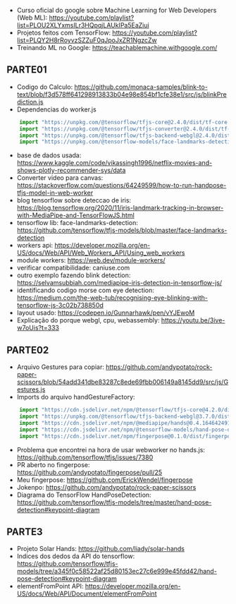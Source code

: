 - Curso oficial do google sobre Machine Learning for Web Developers (Web ML): https://youtube.com/playlist?list=PLOU2XLYxmsILr3HQpqjLAUkIPa5EaZiui
- Projetos feitos com TensorFlow: https://youtube.com/playlist?list=PLQY2H8rRoyvzSZZuF0qJpoJxZR1NgzcZw
- Treinando ML no Google: https://teachablemachine.withgoogle.com/

## PARTE01
- Codigo do Calculo: https://github.com/monaca-samples/blink-to-text/blob/f3d578ff641298913833b04e98e854bf1cfe38e1/src/js/blinkPrediction.js
- Dependencias do worker.js
```js
    import "https://unpkg.com/@tensorflow/tfjs-core@2.4.0/dist/tf-core.js"
    import "https://unpkg.com/@tensorflow/tfjs-converter@2.4.0/dist/tf-converter.js"
    import "https://unpkg.com/@tensorflow/tfjs-backend-webgl@2.4.0/dist/tf-backend-webgl.js"
    import "https://unpkg.com/@tensorflow-models/face-landmarks-detection@0.0.1/dist/face-landmarks-detection.js"
```
- base de dados usada: https://www.kaggle.com/code/vikassingh1996/netflix-movies-and-shows-plotly-recommender-sys/data
- Converter video para canvas: https://stackoverflow.com/questions/64249599/how-to-run-handpose-tfjs-model-in-web-worker
- blog tensorflow sobre deteccao de iris: https://blog.tensorflow.org/2020/11/iris-landmark-tracking-in-browser-with-MediaPipe-and-TensorFlowJS.html
- tensorflow lib: face-landmarks-detection: https://github.com/tensorflow/tfjs-models/blob/master/face-landmarks-detection
- workers api: https://developer.mozilla.org/en-US/docs/Web/API/Web_Workers_API/Using_web_workers
- module workers: https://web.dev/module-workers/
- verificar compatibilidade: caniuse.com
- outro exemplo fazendo blink detection: https://selvamsubbiah.com/mediapipe-iris-detection-in-tensorflow-js/
- identificando codigo morse com eye detection: https://medium.com/the-web-tub/recognising-eye-blinking-with-tensorflow-js-3c02b738850d
- layout usado: https://codepen.io/Gunnarhawk/pen/vYJEwoM
- Explicação do porque webgl, cpu, webassembly: https://youtu.be/3ive-w7oUis?t=333

## PARTE02 
- Arquivo Gestures para copiar: https://github.com/andypotato/rock-paper-scissors/blob/54add341dbe83287c8ede69fbb006149a8145dd9/src/js/Gestures.js
- Imports do arquivo handGestureFactory:
```js
    import "https://cdn.jsdelivr.net/npm/@tensorflow/tfjs-core@4.2.0/dist/tf-core.min.js"
    import "https://unpkg.com/@tensorflow/tfjs-backend-webgl@3.7.0/dist/tf-backend-webgl.min.js"
    import "https://cdn.jsdelivr.net/npm/@mediapipe/hands@0.4.1646424915/hands.min.js"
    import "https://cdn.jsdelivr.net/npm/@tensorflow-models/hand-pose-detection@2.0.0/dist/hand-pose-detection.min.js"
    import "https://cdn.jsdelivr.net/npm/fingerpose@0.1.0/dist/fingerpose.min.js"
```
- Problema que encontrei na hora de usar webworker no hands.js: https://github.com/tensorflow/tfjs/issues/7380
- PR aberto no fingerpose: https://github.com/andypotato/fingerpose/pull/25
- Meu fingerpose: https://github.com/ErickWendel/fingerpose
- Jokenpo: https://github.com/andypotato/rock-paper-scissors
- Diagrama do TensorFlow HandPoseDetection: https://github.com/tensorflow/tfjs-models/tree/master/hand-pose-detection#keypoint-diagram

## PARTE3
- Projeto Solar Hands: https://github.com/liady/solar-hands
- Indices dos dedos da API do tensorflow: https://github.com/tensorflow/tfjs-models/tree/a345f0c58522af25d80153ec27c6e999e45fdd42/hand-pose-detection#keypoint-diagram
- elementFromPoint API: https://developer.mozilla.org/en-US/docs/Web/API/Document/elementFromPoint


